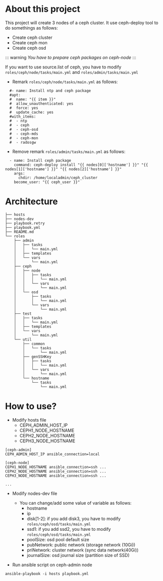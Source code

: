 # About this project

This project will create 3 nodes of a ceph cluster.
It use ceph-deploy tool to do somethings as follows:

+ Create ceph cluster
+ Create ceph mon
+ Create ceph osd


::: warning
*You have to prepare ceph packages on ceph-node*
:::


If you want to use source.list of ceph, you have to modify `roles/ceph/node/tasks/main.yml` and `roles/admin/tasks/main.yml`

+ Remark `roles/ceph/node/tasks/main.yml` as follows:
  
```
  #- name: Install ntp and ceph package
  #apt:
  #  name: "{{ item }}"
  #  allow_unauthenticated: yes
  #  force: yes
  #  update_cache: yes
  #with_items:
  #  - ntp
  #  - ceph
  #  - ceph-osd
  #  - ceph-mds
  #  - ceph-mon
  #  - radosgw
```
  
+ Remove remark `roles/admin/tasks/main.yml` as follows:
  
```
  - name: Install ceph package
    command: ceph-deploy install "{{ nodes[0]['hostname'] }}" "{{ nodes[1]['hostname'] }}" "{{ nodes[2]['hostname'] }}"
    args:
      chdir: /home/localadmin/ceph_cluster
    become_user: "{{ ceph_user }}"
```

# Architecture

```
├── hosts
├── nodes-dev
├── playbook.retry
├── playbook.yml
├── README.md
└── roles
    ├── admin
    │   ├── tasks
    │   │   └── main.yml
    │   ├── templates
    │   └── vars
    │       └── main.yml
    ├── ceph
    │   ├── node
    │   │   ├── tasks
    │   │   │   └── main.yml
    │   │   └── vars
    │   │       └── main.yml
    │   └── osd
    │       ├── tasks
    │       │   └── main.yml
    │       └── vars
    │           └── main.yml
    ├── test
    │   ├── tasks
    │   │   └── main.yml
    │   ├── templates
    │   └── vars
    │       └── main.yml
    └── util
        ├── common
        │   └── tasks
        │       └── main.yml
        ├── genSSHKey
        │   ├── tasks
        │   │   └── main.yml
        │   └── vars
        │       └── main.yml
        └── hostname
            └── tasks
                └── main.yml

```

# How to use?

+ Modify hosts file
  - CEPH_ADMIN_HOST_IP
  - CEPH1_NODE_HOSTNAME
  - CEPH2_NODE_HOSTNAME
  - CEPH3_NODE_HOSTNAME

```
[ceph-admin]
CEPH_ADMIN_HOST_IP ansible_connection=local

[ceph-node]
CEPH1_NODE_HOSTNAME ansible_connection=ssh ...
CEPH2_NODE_HOSTNAME ansible_connection=ssh ...
CEPH3_NODE_HOSTNAME ansible_connection=ssh ...

...
```

+ Modify nodes-dev file
  - You can change/add some value of variable as follows:
    * hostname
    * ip
    * disk[1-2]: if you add disk3, you have to modify `roles/ceph/osd/tasks/main.yml`
    * ssd1: if you add ssd2, you have to modify `roles/ceph/osd/tasks/main.yml`
    * poolSize: osd pool default size
    * pubNetwork: public network (storage network (10Gi))
    * priNetwork: cluster network (sync data network(40Gi))
    * journalSize: osd journal size (partition size of SSD)
    
+ Run ansible script on ceph-admin node

```
ansible-playbook -i hosts playbook.yml
```

    
    
    
  
